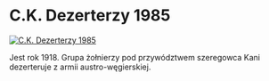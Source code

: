 C.K. Dezerterzy 1985 
=============
[![C.K. Dezerterzy 1985 ](http://vidos.pl/images/player.gif)](http://vidos.pl/c-k-dezerterzy-1985)

 Jest rok 1918. Grupa żołnierzy pod przywództwem szeregowca Kani dezerteruje z armii austro-węgierskiej.
